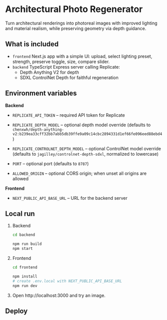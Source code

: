# Architectural Photo Regenerator

Turn architectural renderings into photoreal images with improved lighting and material realism, while preserving geometry via depth guidance.

## What is included

- `frontend` Next.js app with a simple UI: upload, select lighting preset, strength, preserve toggle, size, compare slider.
- `backend` TypeScript Express server calling Replicate:
  - Depth Anything V2 for depth
  - SDXL ControlNet Depth for faithful regeneration

## Environment variables


**Backend**

- `REPLICATE_API_TOKEN` – required API token for Replicate
- `REPLICATE_DEPTH_MODEL` – optional depth model override (defaults to `chenxwh/depth-anything-v2:b239ea33cff32bb7abb5db39ffe9a09c14cbc2894331d1ef66fe096eed88ebd4`)

- `REPLICATE_CONTROLNET_DEPTH_MODEL` – optional ControlNet model override
  (defaults to `jagilley/controlnet-depth-sdxl`, normalized to lowercase)
- `PORT` – optional port (defaults to `8787`)
- `ALLOWED_ORIGIN` – optional CORS origin; when unset all origins are allowed


**Frontend**

- `NEXT_PUBLIC_API_BASE_URL` – URL for the backend server

## Local run

1. Backend
   ```bash
   cd backend

   npm run build
   npm start
   ```

2. Frontend
   ```bash
   cd frontend

   npm install
   # create .env.local with NEXT_PUBLIC_API_BASE_URL
   npm run dev
   ```

3. Open http://localhost:3000 and try an image.

## Deploy

